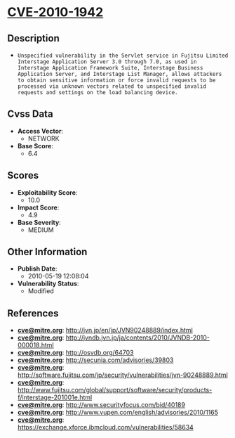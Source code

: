 
# [CVE-2010-1942](http://jvn.jp/en/jp/JVN90248889/index.html)

## Description

- `Unspecified vulnerability in the Servlet service in Fujitsu Limited Interstage Application Server 3.0 through 7.0, as used in Interstage Application Framework Suite, Interstage Business Application Server, and Interstage List Manager, allows attackers to obtain sensitive information or force invalid requests to be processed via unknown vectors related to unspecified invalid requests and settings on the load balancing device.`

## Cvss Data

- **Access Vector**:
  - NETWORK
- **Base Score**:
  - 6.4

## Scores

- **Exploitability Score**:
  - 10.0
- **Impact Score**:
  - 4.9
- **Base Severity**:
  - MEDIUM

## Other Information

- **Publish Date**:
  - 2010-05-19 12:08:04
- **Vulnerability Status**:
  - Modified

## References

- **cve@mitre.org**: http://jvn.jp/en/jp/JVN90248889/index.html
- **cve@mitre.org**: http://jvndb.jvn.jp/ja/contents/2010/JVNDB-2010-000018.html
- **cve@mitre.org**: http://osvdb.org/64703
- **cve@mitre.org**: http://secunia.com/advisories/39803
- **cve@mitre.org**: http://software.fujitsu.com/jp/security/vulnerabilities/jvn-90248889.html
- **cve@mitre.org**: http://www.fujitsu.com/global/support/software/security/products-f/interstage-201001e.html
- **cve@mitre.org**: http://www.securityfocus.com/bid/40189
- **cve@mitre.org**: http://www.vupen.com/english/advisories/2010/1165
- **cve@mitre.org**: https://exchange.xforce.ibmcloud.com/vulnerabilities/58634

